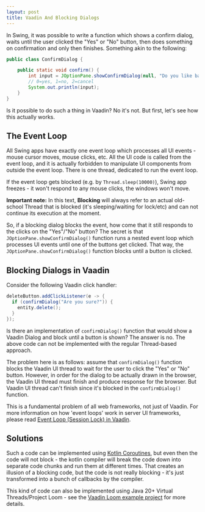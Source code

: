 ```yaml
---
layout: post
title: Vaadin And Blocking Dialogs
---
```


In Swing, it was possible to write a function which shows a confirm dialog, waits until the user clicked the "Yes"
or "No" button, then does something on confirmation and only then finishes. Something akin to the following:

```java
public class ConfirmDialog {

    public static void confirm() {
        int input = JOptionPane.showConfirmDialog(null, "Do you like bacon?");
        // 0=yes, 1=no, 2=cancel
        System.out.println(input);
    }
}
```

Is it possible to do such a thing in Vaadin? No it's not. But first, let's see how this actually works.

## The Event Loop

All Swing apps have exactly one event loop which processes all UI events - mouse cursor moves, mouse clicks,
etc. All the UI code is called from the event loop, and it is actually forbidden to manipulate
UI components from outside the event loop. There is one thread, dedicated to run the event loop.

If the event loop gets blocked (e.g. by `Thread.sleep(10000)`), Swing app freezes - it won't respond to any mouse clicks, the windows
won't move.

**Important note:** In this text, **Blocking** will always refer to an actual old-school Thread
that is blocked (it's sleeping/waiting for lock/etc) and can not continue its execution at the moment.


So, if a blocking dialog blocks the event, how come that it still responds to the clicks
on the "Yes"/"No" button? The secret is that `JOptionPane.showConfirmDialog()` function
runs a nested event loop which processes UI events until one of the buttons get clicked.
That way, the `JOptionPane.showConfirmDialog()` function blocks until a button is clicked.

## Blocking Dialogs in Vaadin

Consider the following Vaadin click handler:

```java
deleteButton.addClickListener(e -> {
  if (confirmDialog("Are you sure?")) {
    entity.delete();
  }
});
```

Is there an implementation of `confirmDialog()` function that would show a Vaadin Dialog and block until a button
is shown? The answer is no. The above code can not be implemented with the regular Thread-based approach.

The problem here is as follows: assume that `confirmDialog()` function blocks the Vaadin
UI thread to wait for the user to click the "Yes" or "No" button. However,
in order for the dialog to be actually drawn in the browser,
the Vaadin UI thread must finish and produce response for the browser. But Vaadin UI
thread can't finish since it's blocked in the `confirmDialog()` function.

This is a fundamental problem of all web frameworks, not just of Vaadin. For more information
on how 'event loops' work in server UI frameworks, please read [Event Loop (Session Lock) in Vaadin](../event-loop-session-lock-in-vaadin/).

## Solutions

Such a code can be implemented using [Kotlin Coroutines](../vaadin-and-kotlin-coroutines/), but even then
the code will not block - the kotlin compiler will break the code down into separate code chunks and run
them at different times. That creates an illusion of a blocking code, but the code is not really
blocking - it's just transformed into a bunch of callbacks by the compiler.

This kind of code can also be implemented using Java 20+ Virtual Threads/Project Loom -
see the [Vaadin Loom example project](https://github.com/mvysny/vaadin-loom) for more details.
